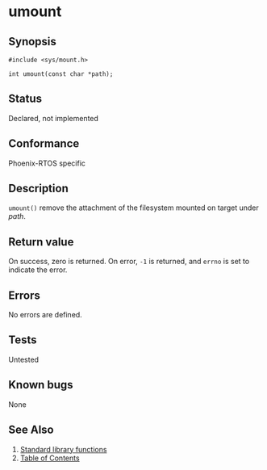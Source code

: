 # umount

## Synopsis

`#include <sys/mount.h>`

`int umount(const char *path);`

## Status

Declared, not implemented

## Conformance

Phoenix-RTOS specific

## Description

`umount()` remove the attachment of the filesystem mounted on target under _path_.

## Return value

On success, zero is returned. On error, `-1` is returned, and `errno` is set to indicate the error.

## Errors

No errors are defined.

## Tests

Untested

## Known bugs

None

## See Also

1. [Standard library functions](../../index.md)
2. [Table of Contents](../../../../index.md)
